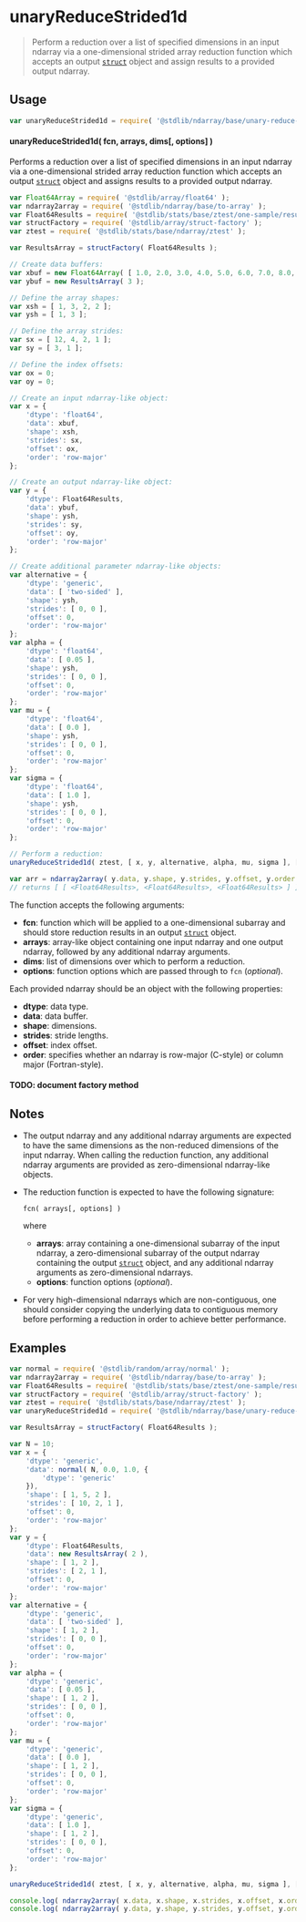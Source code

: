 <!--

@license Apache-2.0

Copyright (c) 2025 The Stdlib Authors.

Licensed under the Apache License, Version 2.0 (the "License");
you may not use this file except in compliance with the License.
You may obtain a copy of the License at

   http://www.apache.org/licenses/LICENSE-2.0

Unless required by applicable law or agreed to in writing, software
distributed under the License is distributed on an "AS IS" BASIS,
WITHOUT WARRANTIES OR CONDITIONS OF ANY KIND, either express or implied.
See the License for the specific language governing permissions and
limitations under the License.

-->

# unaryReduceStrided1d

> Perform a reduction over a list of specified dimensions in an input ndarray via a one-dimensional strided array reduction function which accepts an output [`struct`][@stdlib/dstructs/struct] object and assign results to a provided output ndarray.

<section class="intro">

</section>

<!-- /.intro -->

<section class="usage">

## Usage

```javascript
var unaryReduceStrided1d = require( '@stdlib/ndarray/base/unary-reduce-strided1d-assign-struct' );
```

#### unaryReduceStrided1d( fcn, arrays, dims\[, options] )

Performs a reduction over a list of specified dimensions in an input ndarray via a one-dimensional strided array reduction function which accepts an output [`struct`][@stdlib/dstructs/struct] object and assigns results to a provided output ndarray.

<!-- eslint-disable max-len -->

```javascript
var Float64Array = require( '@stdlib/array/float64' );
var ndarray2array = require( '@stdlib/ndarray/base/to-array' );
var Float64Results = require( '@stdlib/stats/base/ztest/one-sample/results/float64' );
var structFactory = require( '@stdlib/array/struct-factory' );
var ztest = require( '@stdlib/stats/base/ndarray/ztest' );

var ResultsArray = structFactory( Float64Results );

// Create data buffers:
var xbuf = new Float64Array( [ 1.0, 2.0, 3.0, 4.0, 5.0, 6.0, 7.0, 8.0, 9.0, 10.0, 11.0, 12.0 ] );
var ybuf = new ResultsArray( 3 );

// Define the array shapes:
var xsh = [ 1, 3, 2, 2 ];
var ysh = [ 1, 3 ];

// Define the array strides:
var sx = [ 12, 4, 2, 1 ];
var sy = [ 3, 1 ];

// Define the index offsets:
var ox = 0;
var oy = 0;

// Create an input ndarray-like object:
var x = {
    'dtype': 'float64',
    'data': xbuf,
    'shape': xsh,
    'strides': sx,
    'offset': ox,
    'order': 'row-major'
};

// Create an output ndarray-like object:
var y = {
    'dtype': Float64Results,
    'data': ybuf,
    'shape': ysh,
    'strides': sy,
    'offset': oy,
    'order': 'row-major'
};

// Create additional parameter ndarray-like objects:
var alternative = {
    'dtype': 'generic',
    'data': [ 'two-sided' ],
    'shape': ysh,
    'strides': [ 0, 0 ],
    'offset': 0,
    'order': 'row-major'
};
var alpha = {
    'dtype': 'float64',
    'data': [ 0.05 ],
    'shape': ysh,
    'strides': [ 0, 0 ],
    'offset': 0,
    'order': 'row-major'
};
var mu = {
    'dtype': 'float64',
    'data': [ 0.0 ],
    'shape': ysh,
    'strides': [ 0, 0 ],
    'offset': 0,
    'order': 'row-major'
};
var sigma = {
    'dtype': 'float64',
    'data': [ 1.0 ],
    'shape': ysh,
    'strides': [ 0, 0 ],
    'offset': 0,
    'order': 'row-major'
};

// Perform a reduction:
unaryReduceStrided1d( ztest, [ x, y, alternative, alpha, mu, sigma ], [ 2, 3 ] );

var arr = ndarray2array( y.data, y.shape, y.strides, y.offset, y.order );
// returns [ [ <Float64Results>, <Float64Results>, <Float64Results> ] ]
```

The function accepts the following arguments:

-   **fcn**: function which will be applied to a one-dimensional subarray and should store reduction results in an output [`struct`][@stdlib/dstructs/struct] object.
-   **arrays**: array-like object containing one input ndarray and one output ndarray, followed by any additional ndarray arguments.
-   **dims**: list of dimensions over which to perform a reduction.
-   **options**: function options which are passed through to `fcn` (_optional_).

Each provided ndarray should be an object with the following properties:

-   **dtype**: data type.
-   **data**: data buffer.
-   **shape**: dimensions.
-   **strides**: stride lengths.
-   **offset**: index offset.
-   **order**: specifies whether an ndarray is row-major (C-style) or column major (Fortran-style).

#### TODO: document factory method

</section>

<!-- /.usage -->

<section class="notes">

## Notes

-   The output ndarray and any additional ndarray arguments are expected to have the same dimensions as the non-reduced dimensions of the input ndarray. When calling the reduction function, any additional ndarray arguments are provided as zero-dimensional ndarray-like objects.

-   The reduction function is expected to have the following signature:

    ```text
    fcn( arrays[, options] )
    ```

    where

    -   **arrays**: array containing a one-dimensional subarray of the input ndarray, a zero-dimensional subarray of the output ndarray containing the output [`struct`][@stdlib/dstructs/struct] object, and any additional ndarray arguments as zero-dimensional ndarrays.
    -   **options**: function options (_optional_).

-   For very high-dimensional ndarrays which are non-contiguous, one should consider copying the underlying data to contiguous memory before performing a reduction in order to achieve better performance.

</section>

<!-- /.notes -->

<section class="examples">

## Examples

<!-- eslint no-undef: "error" -->

```javascript
var normal = require( '@stdlib/random/array/normal' );
var ndarray2array = require( '@stdlib/ndarray/base/to-array' );
var Float64Results = require( '@stdlib/stats/base/ztest/one-sample/results/float64' );
var structFactory = require( '@stdlib/array/struct-factory' );
var ztest = require( '@stdlib/stats/base/ndarray/ztest' );
var unaryReduceStrided1d = require( '@stdlib/ndarray/base/unary-reduce-strided1d-assign-struct' );

var ResultsArray = structFactory( Float64Results );

var N = 10;
var x = {
    'dtype': 'generic',
    'data': normal( N, 0.0, 1.0, {
        'dtype': 'generic'
    }),
    'shape': [ 1, 5, 2 ],
    'strides': [ 10, 2, 1 ],
    'offset': 0,
    'order': 'row-major'
};
var y = {
    'dtype': Float64Results,
    'data': new ResultsArray( 2 ),
    'shape': [ 1, 2 ],
    'strides': [ 2, 1 ],
    'offset': 0,
    'order': 'row-major'
};
var alternative = {
    'dtype': 'generic',
    'data': [ 'two-sided' ],
    'shape': [ 1, 2 ],
    'strides': [ 0, 0 ],
    'offset': 0,
    'order': 'row-major'
};
var alpha = {
    'dtype': 'generic',
    'data': [ 0.05 ],
    'shape': [ 1, 2 ],
    'strides': [ 0, 0 ],
    'offset': 0,
    'order': 'row-major'
};
var mu = {
    'dtype': 'generic',
    'data': [ 0.0 ],
    'shape': [ 1, 2 ],
    'strides': [ 0, 0 ],
    'offset': 0,
    'order': 'row-major'
};
var sigma = {
    'dtype': 'generic',
    'data': [ 1.0 ],
    'shape': [ 1, 2 ],
    'strides': [ 0, 0 ],
    'offset': 0,
    'order': 'row-major'
};

unaryReduceStrided1d( ztest, [ x, y, alternative, alpha, mu, sigma ], [ 1 ] );

console.log( ndarray2array( x.data, x.shape, x.strides, x.offset, x.order ) );
console.log( ndarray2array( y.data, y.shape, y.strides, y.offset, y.order ) );
```

</section>

<!-- /.examples -->

<!-- Section for related `stdlib` packages. Do not manually edit this section, as it is automatically populated. -->

<section class="related">

</section>

<!-- /.related -->

<section class="links">

[@stdlib/dstructs/struct]: https://github.com/stdlib-js/dstructs-struct

</section>

<!-- /.links -->
